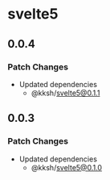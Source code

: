 # svelte5

## 0.0.4

### Patch Changes

- Updated dependencies
  - @kksh/svelte5@0.1.1

## 0.0.3

### Patch Changes

- Updated dependencies
  - @kksh/svelte5@0.1.0
